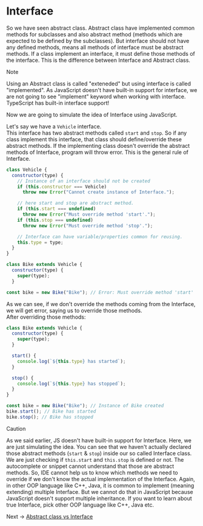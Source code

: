 # Interface

So we have seen abstract class. Abstract class have implemented common methods for subclasses and also abstract method (methods which are expected to be defined by the subclasses). But interface should not have any defined methods, means all methods of interface must be abstract methods. If a class implement an interface, it must define those methods of the interface. This is the difference between Interface and Abstract class.

> [!NOTE]
> Using an Abstract class is called "exteneded" but using interface is called "implemented".
> As JavaScript doesn't have built-in support for interface, we are not going to see "implement" keyword when working with interface.
> TypeScript has built-in interface support!

Now we are going to simulate the idea of Interface using JavaScript.

Let's say we have a `Vehicle` interface. <br/>
This interface has two abstract methods called `start` and `stop`.
So if any class implement this interface, that class should define/override these abstract methods.
If the implementing class doesn't override the abstract methods of Interface, program will throw error.
This is the general rule of Interface.

```js
class Vehicle {
  constructor(type) {
    // Instance of an interface should not be created
    if (this.constructor === Vehicle)
      throw new Error("Cannot create instance of Interface.");

    // here start and stop are abstract method.
    if (this.start === undefined)
      throw new Error("Must override method 'start'.");
    if (this.stop === undefined)
      throw new Error("Must override method 'stop'.");

    // Interface can have variable/properties common for reusing.
    this.type = type;
  }
}

class Bike extends Vehicle {
  constructor(type) {
    super(type);
  }

const bike = new Bike("Bike"); // Error: Must override method 'start'
```

As we can see, if we don't override the methods coming from the Interface, we will get error, saying us to override those methods.
<br/>
After overriding those methods:

```js
class Bike extends Vehicle {
  constructor(type) {
    super(type);
  }

  start() {
    console.log(`${this.type} has started`);
  }

  stop() {
    console.log(`${this.type} has stopped`);
  }
}

const bike = new Bike("Bike"); // Instance of Bike created
bike.start(); // Bike has started
bike.stop(); // Bike has stopped
```

> [!CAUTION]
> As we said earlier, JS doesn't have built-in support for Interface. Here, we are just simulating the idea.
> You can see that we haven't actually declared those abstract methods (`start` & `stop`) inside our so called Interface class.
> We are just checking if `this.start` and `this.stop` is defined or not.
> The autocomplete or snippet cannot understand that those are abstract methods.
> So, IDE cannot help us to know which methods we need to override if we don't know the actual implementation of the Interface.
> Again, in other OOP language like C++, Java, it is common to implement (meaning extending) multiple Interface. But we cannot do that in JavaScript because JavaScript doesn't support multiple inheritance.
> If you want to learn about true Interface, pick other OOP language like C++, Java etc.

Next -> [Abstract class vs Interface](/OOP%20Concepts/Abstraction/abstract%20vs%20interface.md)
